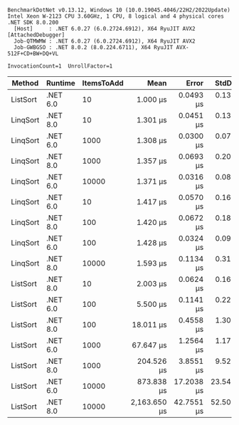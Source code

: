 ```

BenchmarkDotNet v0.13.12, Windows 10 (10.0.19045.4046/22H2/2022Update)
Intel Xeon W-2123 CPU 3.60GHz, 1 CPU, 8 logical and 4 physical cores
.NET SDK 8.0.200
  [Host]     : .NET 6.0.27 (6.0.2724.6912), X64 RyuJIT AVX2 [AttachedDebugger]
  Job-QTMWMW : .NET 6.0.27 (6.0.2724.6912), X64 RyuJIT AVX2
  Job-GWBGSO : .NET 8.0.2 (8.0.224.6711), X64 RyuJIT AVX-512F+CD+BW+DQ+VL

InvocationCount=1  UnrollFactor=1  

```
| Method   | Runtime  | ItemsToAdd | Mean         | Error      | StdDev     | Median       | Rank | Allocated |
|--------- |--------- |----------- |-------------:|-----------:|-----------:|-------------:|-----:|----------:|
| ListSort | .NET 6.0 | 10         |     1.000 μs |  0.0493 μs |  0.1399 μs |     1.000 μs |    1 |     544 B |
| LinqSort | .NET 8.0 | 10         |     1.301 μs |  0.0451 μs |  0.1330 μs |     1.300 μs |    2 |     456 B |
| LinqSort | .NET 6.0 | 1000       |     1.308 μs |  0.0300 μs |  0.0781 μs |     1.300 μs |    2 |     600 B |
| LinqSort | .NET 8.0 | 1000       |     1.357 μs |  0.0693 μs |  0.2010 μs |     1.300 μs |    2 |     456 B |
| LinqSort | .NET 6.0 | 10000      |     1.371 μs |  0.0316 μs |  0.0809 μs |     1.400 μs |    2 |     600 B |
| LinqSort | .NET 6.0 | 10         |     1.417 μs |  0.0570 μs |  0.1608 μs |     1.400 μs |    2 |     600 B |
| LinqSort | .NET 8.0 | 100        |     1.420 μs |  0.0672 μs |  0.1894 μs |     1.400 μs |    2 |     456 B |
| LinqSort | .NET 6.0 | 100        |     1.428 μs |  0.0324 μs |  0.0930 μs |     1.400 μs |    2 |     600 B |
| LinqSort | .NET 8.0 | 10000      |     1.593 μs |  0.1134 μs |  0.3179 μs |     1.600 μs |    3 |     456 B |
| ListSort | .NET 8.0 | 10         |     2.003 μs |  0.0624 μs |  0.1697 μs |     2.000 μs |    4 |     400 B |
| ListSort | .NET 6.0 | 100        |     5.500 μs |  0.1141 μs |  0.2226 μs |     5.500 μs |    5 |     544 B |
| ListSort | .NET 8.0 | 100        |    18.011 μs |  0.4558 μs |  1.3078 μs |    18.100 μs |    6 |     400 B |
| ListSort | .NET 6.0 | 1000       |    67.647 μs |  1.2564 μs |  1.1753 μs |    67.900 μs |    7 |     544 B |
| ListSort | .NET 8.0 | 1000       |   204.526 μs |  3.8551 μs |  9.5288 μs |   201.750 μs |    8 |     400 B |
| ListSort | .NET 6.0 | 10000      |   873.838 μs | 17.2038 μs | 23.5488 μs |   865.150 μs |    9 |     544 B |
| ListSort | .NET 8.0 | 10000      | 2,163.650 μs | 42.7551 μs | 52.5072 μs | 2,170.700 μs |   10 |     400 B |
